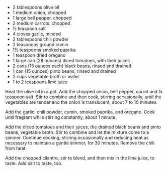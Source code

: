 * 2 tablespoons olive oil
* 1 medium onion, chopped
* 1 large bell pepper, chopped
* 2 medium carrots, chopped
* ½ teaspoon salt
* 4 cloves garlic, minced
* 2 tablespoons chili powder
* 2 teaspoons ground cumin
* 1½ teaspoons smoked paprika
* 1 teaspoon dried oregano
* 1 large can (28 ounces) diced tomatoes, with their juices
* 2 cans (15 ounces each) black beans, rinsed and drained
* 1 can (15 ounces) pinto beans, rinsed and drained
* 2 cups vegetable broth or water
* 1 to 2 teaspoons lime juice

Heat the olive oil in a pot. Add the chopped onion, bell pepper, carrot and ¼ teaspoon salt. Stir to combine and then cook, stirring occasionally, until the vegetables are tender and the onion is translucent, about 7 to 10 minutes.


Add the garlic, chili powder, cumin, smoked paprika, and oregano. Cook until fragrant while stirring constantly, about 1 minute.


Add the diced tomatoes and their juices, the drained black beans and pinto beans, vegetable broth. Stir to combine and let the mixture come to a simmer. Continue cooking, stirring occasionally and reducing heat as necessary to maintain a gentle simmer, for 30 minutes. Remove the chili from heat.

Add the chopped cilantro, stir to blend, and then mix in the lime juice, to taste. Add salt to taste, too.
